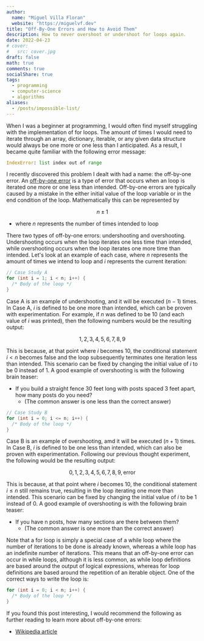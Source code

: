 ```yaml
---
author:
  name: "Miguel Villa Floran"
  website: "https://miguelvf.dev"
title: "Off-By-One Errors and How to Avoid Them"
description: How to never overshoot or undershoot for loops again.
date: 2022-04-23
# cover:
#   src: cover.jpg
draft: false
math: true
comments: true
socialShare: true
tags:
  - programming
  - computer-science
  - algorithms
aliases:
  - /posts/impossible-list/
---
```


When I was a beginner at programming, I would often find myself struggling with
the implementation of for loops. The amount of times I would need to iterate
through an array, dictionary, iterable, or any given data structure would always
be one more or one less than I anticipated. As a result, I became quite familiar
with the following error message:

```python
IndexError: list index out of range
```

I recently discovered this problem I dealt with had a name: the off-by-one
error. An [off-by-one error](http://en.wikipedia.org/wiki/Off-by-one_error) is a
type of error that occurs when an loop is iterated one more or one less than
intended. Off-by-one errors are typically caused by a mistake in the either
initial value of the loop variable or in the end condition of the loop.
Mathematically this can be represented by

$$
n \pm	1
$$

- where $n$ represents the number of times intended to loop

There two types of off-by-one errors: undershooting and overshooting.
Undershooting occurs when the loop iterates one less time than intended, while
overshooting occurs when the loop iterates one more time than intended. Let's
look at an example of each case, where $n$ represents the amount of times we
intend to loop and $i$ represents the current iteration:

```c
// Case Study A
for (int i = 1; i < n; i++) {
  /* Body of the loop */
}
```

Case A is an example of undershooting, and it will be executed $(n - 1)$ times.
In Case A, $i$ is defined to be one more than intended, which can be proven with
experimentation. For example, if $n$ was defined to be $10$ (and each value of
$i$ was printed), then the following numbers would be the resulting output:

$$1, 2, 3, 4, 5, 6, 7, 8, 9$$

This is because, at that point where $i$ becomes $10$, the conditional statement
$i < n$ becomes false and the loop subsequently terminates one iteration less
than intended. This scenario can be fixed by changing the initial value of $i$
to be $0$ instead of $1$. A good example of overshooting is with the following
brain teaser:

- If you build a straight fence 30 feet long with posts spaced 3 feet apart, how
  many posts do you need?
  - (The common answer is one less than the correct answer)

```c
// Case Study B
for (int i = 0; i <= n; i++) {
  /* Body of the loop */
}
```

Case B is an example of overshooting, amd it will be executed $(n + 1)$ times.
In Case B, $i$ is defined to be one less than intended, which can also be proven
with experimentation. Following our previous thought experiment, the following
would be the resulting output:

$$0, 1, 2, 3, 4, 5, 6, 7, 8, 9, \text{error}$$

This is because, at that point where $i$ becomes $10$, the conditional statement
$i \leq n$ still remains true, resulting in the loop iterating one more than
intended. This scenario can be fixed by changing the initial value of $i$ to be
$1$ instead of $0$. A good example of overshooting is with the following brain
teaser:

- If you have n posts, how many sections are there between them?
  - (The common answer is one more than the correct answer)

Note that a for loop is simply a special case of a while loop where the number
of iterations to be done is already known, whereas a while loop has an
indefinite number of iterations. This means that an off-by-one error can occur
in while loops, although it is less common, as while loop definitions are based
around the output of logical expressions, whereas for loop definitions are based
around the repetition of an iterable object. One of the correct ways to write
the loop is:

```c
for (int i = 0; i < n; i++) {
  /* Body of the loop */
}
```

If you found this post interesting, I would recommend the following as further
reading to learn more about off-by-one errors:

- [Wikipedia article](https://en.wikipedia.org/wiki/Off-by-one_error)
